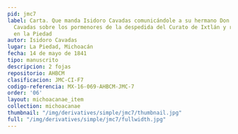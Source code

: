 ```yaml
---
pid: jmc7
label: Carta. Que manda Isidoro Cavadas comunicándole a su hermano Don José María
  Cavadas sobre los pormenores de la despedida del Curato de Ixtlán y recibimiento
  en la Piedad
autor: Isidoro Cavadas
lugar: La Piedad, Michoacán
fecha: 14 de mayo de 1841
tipo: manuscrito
descripcion: 2 fojas
repositorio: AHBCM
clasificacion: JMC-CI-F7
codigo-referencia: MX-16-069-AHBCM-JMC-7
order: '06'
layout: michoacanae_item
collection: michoacanae
thumbnail: "/img/derivatives/simple/jmc7/thumbnail.jpg"
full: "/img/derivatives/simple/jmc7/fullwidth.jpg"
---
```

